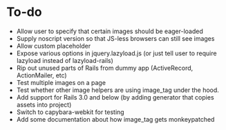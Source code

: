 To-do
=======

* Allow user to specify that certain images should be eager-loaded
* Supply noscript version so that JS-less browsers can still see images
* Allow custom placeholder
* Expose various options in jquery.lazyload.js (or just tell user to require lazyload instead of lazyload-rails)
* Rip out unused parts of Rails from dummy app (ActiveRecord, ActionMailer, etc)
* Test multiple images on a page
* Test whether other image helpers are using image_tag under the hood.
* Add support for Rails 3.0 and below (by adding generator that copies assets into project)
* Switch to capybara-webkit for testing
* Add some documentation about how image_tag gets monkeypatched